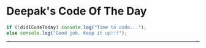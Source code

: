 # Deepak's Code Of The Day

```js
if (!didICodeToday) console.log("Time to code...");
else console.log("Good job. Keep it up!!!");
```

---
